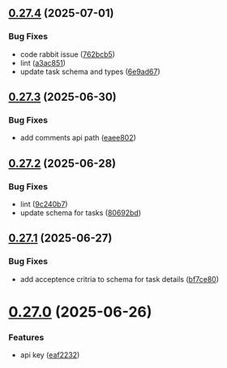 ## [0.27.4](https://github.com/incmixlabs/utils/compare/v0.27.3...v0.27.4) (2025-07-01)


### Bug Fixes

* code rabbit issue ([762bcb5](https://github.com/incmixlabs/utils/commit/762bcb5c4cf4e56f3c3501024e8dbc0273bc0299))
* lint ([a3ac851](https://github.com/incmixlabs/utils/commit/a3ac8513a3d9e4337aec07740bbf2cd2907f391c))
* update task schema and types ([6e9ad67](https://github.com/incmixlabs/utils/commit/6e9ad67ba158c06046565097d5f334dd536a95f7))



## [0.27.3](https://github.com/incmixlabs/utils/compare/v0.27.2...v0.27.3) (2025-06-30)


### Bug Fixes

* add comments api path ([eaee802](https://github.com/incmixlabs/utils/commit/eaee8027377933106f155f7c73eebe8f2d1d4304))



## [0.27.2](https://github.com/incmixlabs/utils/compare/v0.27.1...v0.27.2) (2025-06-28)


### Bug Fixes

* lint ([9c240b7](https://github.com/incmixlabs/utils/commit/9c240b74905f8800661f876753615bcd72fe7b1f))
* update schema for tasks ([80692bd](https://github.com/incmixlabs/utils/commit/80692bd1f3bacbca7185fd36f9ec2c8c601db16f))



## [0.27.1](https://github.com/incmixlabs/utils/compare/v0.27.0...v0.27.1) (2025-06-27)


### Bug Fixes

* add acceptence critria to schema for task details ([bf7ce80](https://github.com/incmixlabs/utils/commit/bf7ce807a08180e7cce4e489907d4d295d22dfd3))



# [0.27.0](https://github.com/incmixlabs/utils/compare/v0.26.0...v0.27.0) (2025-06-26)


### Features

* api key ([eaf2232](https://github.com/incmixlabs/utils/commit/eaf2232dc359db53a02b47cd6ddf68570d74fcaf))



